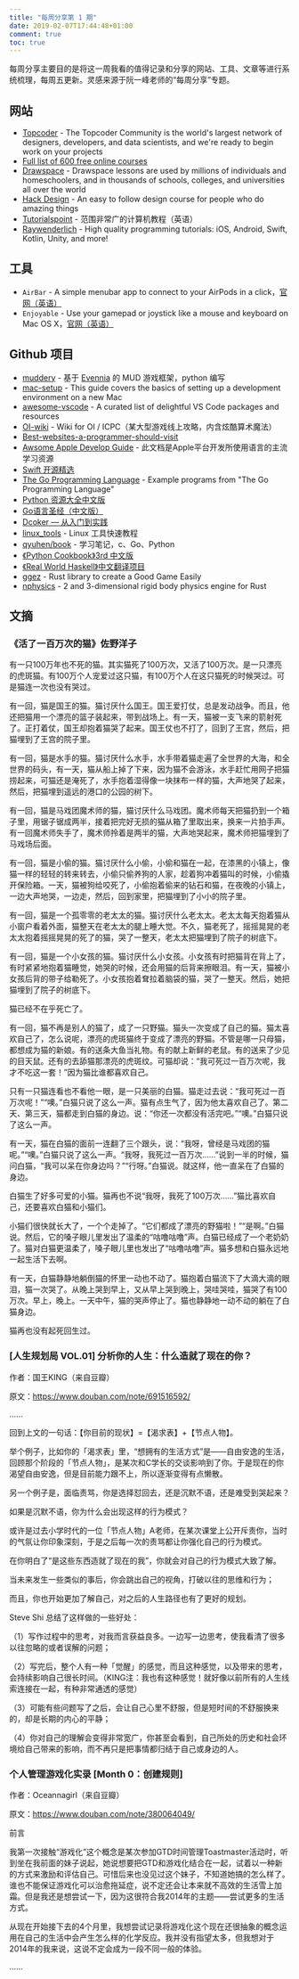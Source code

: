 ```yaml
---
title: "每周分享第 1 期"
date: 2019-02-07T17:44:48+01:00
comment: true
toc: true
---
```


每周分享主要目的是将这一周我看的值得记录和分享的网站、工具、文章等进行系统梳理，每周五更新。灵感来源于阮一峰老师的“每周分享”专题。

## 网站

- [Topcoder](https://www.topcoder.com) - The Topcoder Community is the world's largest network of designers, developers, and data scientists, and we're ready to begin work on your projects
- [Full list of 600 free online courses](https://qz.com/1437623/600-free-online-courses-you-can-take-from-universities-worldwide/)
- [Drawspace](https://www.drawspace.com/) - Drawspace lessons are used by millions of individuals and homeschoolers, and in thousands of schools, colleges, and universities all over the world
- [Hack Design](https://hackdesign.org/) - An easy to follow design course for people who do amazing things
- [Tutorialspoint](https://www.tutorialspoint.com/index.htm) - 范围非常广的计算机教程（英语）
- [Raywenderlich](https://www.raywenderlich.com/) - High quality programming tutorials: iOS, Android, Swift, Kotlin, Unity, and more!

## 工具

- `AirBar` - A simple menubar app to connect to your AirPods in a click，[官网（英语）](https://tiivik.github.io)
- `Enjoyable` - Use your gamepad or joystick like a mouse and keyboard on Mac OS X，[官网（英语）](https://yukkurigames.com/enjoyable/)

## Github 项目

- [muddery](https://github.com/muddery/muddery) - 基于 [Evennia](https://github.com/evennia/evennia) 的 MUD 游戏框架，python 编写
- [mac-setup](https://github.com/sb2nov/mac-setup) - This guide covers the basics of setting up a development environment on a new Mac
- [awesome-vscode](https://github.com/viatsko/awesome-vscode) - A curated list of delightful VS Code packages and resources
- [OI-wiki](https://github.com/24OI/OI-wiki) - Wiki for OI / ICPC（某大型游戏线上攻略，内含炫酷算术魔法）
- [Best-websites-a-programmer-should-visit](https://github.com/sdmg15/Best-websites-a-programmer-should-visit)
- [Awsome Apple Develop Guide](https://github.com/icepy/Awsome-Apple-Develop-Guide) - 此文档是Apple平台开发所使用语言的主流学习资源
- [Swift 开源精选](https://github.com/ipader/SwiftGuide)
- [The Go Programming Language](https://github.com/adonovan/gopl.io) - Example programs from "The Go Programming Language"
- [Python 资源大全中文版](https://github.com/jobbole/awesome-python-cn)
- [Go语言圣经（中文版）](https://github.com/yar999/gopl-zh)
- [Dcoker — 从入门到实践](https://github.com/yeasy/docker_practice)
- [linux_tools](https://github.com/me115/linuxtools_rst) - Linux 工具快速教程
- [qyuhen/book](https://github.com/qyuhen/book) - 学习笔记，c、Go、Python
- [《Python Cookbook》3rd 中文版](https://github.com/yidao620c/python3-cookbook)
- [《Real World Haskell》中文翻译项目](https://github.com/huangz1990/real-world-haskell-cn)
- [ggez](https://github.com/ggez/ggez) - Rust library to create a Good Game Easily
- [nphysics](https://github.com/rustsim/nphysics) - 2 and 3-dimensional rigid body physics engine for Rust

## 文摘

### 《活了一百万次的猫》佐野洋子

有一只100万年也不死的猫。其实猫死了100万次，又活了100万次。是一只漂亮的虎斑猫。有100万个人宠爱过这只猫，有100万个人在这只猫死的时候哭过。可是猫连一次也没有哭过。

有一回，猫是国王的猫。猫讨厌什么国王。国王爱打仗，总是发动战争。而且，他还把猫用一个漂亮的篮子装起来，带到战场上。有一天，猫被一支飞来的箭射死了。正打着仗，国王却抱着猫哭了起来。国王仗也不打了，回到了王宫，然后，把猫埋到了王宫的院子里。

有一回，猫是水手的猫。猫讨厌什么水手，水手带着猫走遍了全世界的大海，和全世界的码头，有一天，猫从船上掉了下来，因为猫不会游泳，水手赶忙用网子把猫捞起来，可猫还是淹死了，水手抱着湿得像一块抹布一样的猫，大声地哭了起来，然后，把猫埋到遥远的港口的公园的树下。

有一回，猫是马戏团魔术师的猫，猫讨厌什么马戏团。魔术师每天把猫扔到一个箱子里，用锯子锯成两半，接着把完好无损的猫从箱了里取出来，换来一片拍手声。有一回魔术师失手了，魔术师拎着是两半的猫，大声地哭起来，魔术师把猫埋到了马戏场后面。

有一回，猫是小偷的猫。猫讨厌什么小偷，小偷和猫在一起，在漆黑的小镇上，像猫一样的轻轻的转来转去，小偷只偷养狗的人家，趁着狗冲着猫叫的时候，小偷撬开保险箱。一天，猫被狗给咬死了，小偷抱着偷来的钻石和猫，在夜晚的小镇上，一边大声地哭，一边走，然后，回到家里，把猫埋到了小小的院子里。

有一回，猫是一个孤零零的老太太的猫。猫讨厌什么老太太。老太太每天抱着猫从小窗户看着外面，猫整天在老太太的腿上睡大觉。不久，猫老死了，摇摇晃晃的老太太抱着摇摇晃晃的死了的猫，哭了一整天，老太太把猫埋到了院子的树底下。

有一回，猫是一个小女孩的猫。猫讨厌什么小女孩。小女孩有时把猫背在背上了，有时紧紧地抱着猫睡觉，她哭的时候，还会用猫的后背来擦眼泪。有一天，猫被小女孩后背的带子给勒死了。小女孩抱着耷拉着脑袋的猫，哭了一整天。然后，她把猫埋到了院子的树底下。

猫已经不在乎死亡了。

有一回，猫不再是别人的猫了，成了一只野猫。猫头一次变成了自己的猫。猫太喜欢自己了，怎么说呢，漂亮的虎斑猫终于变成了漂亮的野猫。不管是哪一只母猫，都想成为猫的新娘。有的送条大鱼当礼物。有的献上新鲜的老鼠。有的送来了少见的目天鼠。还有的去舔猫那漂亮的虎斑纹。可猫却说：“我可死过一百万次呢，我才不吃这一套！”因为猫比谁都喜欢自己。

只有一只猫连看也不看他一眼，是一只美丽的白猫。猫走过去说：“我可死过一百万次呢！”“噢。”白猫只说了这么一声。猫有点生气了，因为他太喜欢自己了。第二天、第三天，猫都走到白猫的身边。说：“你还一次都没有活完吧。”“噢。”白猫只说了这么一声。

有一天，猫在白猫的面前一连翻了三个跟头，说：“我呀，曾经是马戏团的猫呢。”“噢。”白猫只说了这么一声。“我呀，我死过一百万次……”说到一半的时候，猫问白猫，“我可以呆在你身边吗？”“行呀。”白猫说。就这样，他一直呆在了白猫的身边。

白猫生了好多可爱的小猫。猫再也不说“我呀，我死了100万次……”猫比喜欢自己，还要喜欢白猫和小猫们。

小猫们很快就长大了，一个个走掉了。“它们都成了漂亮的野猫啦！”“是啊。”白猫说。然后，它的嗓子眼儿里发出了温柔的“咕噜咕噜”声。白猫已经成了一个老奶奶了。猫对白猫更温柔了，嗓子眼儿里也发出了“咕噜咕噜”声。猫多想和白猫永远地一起生活下去啊。

有一天，白猫静静地躺倒猫的怀里一动也不动了。猫抱着白猫流下了大滴大滴的眼泪，猫一次哭了。从晚上哭到早上，又从早上哭到晚上，哭哇哭哇，猫哭了有100万次。早上，晚上。一天中午，猫的哭声停止了。猫也静静地一动不动的躺在了白猫身边。

猫再也没有起死回生过。

### [人生规划局 VOL.01] 分析你的人生：什么造就了现在的你？

作者：国王KING（来自豆瓣）

原文：https://www.douban.com/note/691516592/

......

回到上文的一句话：【你目前的现状】=【渴求表】+【节点人物】。

举个例子，比如你的「渴求表」里，“想拥有的生活方式”是——自由安逸的生活，回顾那个阶段的「节点人物」，是某次和C学长的交谈影响到了你。于是现在的你渴望自由安逸，但是目前能力跟不上，所以逐渐变得有点懒散。

另一个例子是，面临责骂，你是选择怼回去，还是沉默不语，还是难受到哭起来？

如果是沉默不语，你为什么会出现这样的行为模式？

或许是过去小学时代的一位「节点人物」A老师，在某次课堂上公开斥责你，当时的气氛让你印象深刻，于是之后每一次的责骂都让你强化自己的行为模式。

在你明白了“是这些东西造就了现在的我”，你就会对自己的行为模式大致了解。

当未来发生一些类似的事后，你会跳出自己的视角，打破以往的思维和行为；

而且，你也开始更加了解自己，对之后的人生路径也有了更好的规划。

Steve Shi 总结了这样做的一些好处：

（1）写作过程中的思考，对我而言获益良多。一边写一边思考，使我看清了很多以往忽略的或者误解的问题；

（2）写完后，整个人有一种「觉醒」的感觉，而且这种感觉，以及带来的思考，会持续影响自己很长时间。（KING注：我也有这种感觉！就好像以前所有的人生线索连接在一起，有种非常通透的感觉）

（3）可能有些问题写了之后，会让自己心里不舒服，但是短时间的不舒服换来的，却是长期的内心的平静；

（4）你对自己的理解会变得非常宽广，你甚至会看到，自己所处的历史和社会环境给自己带来的影响，而不再只是把事情都归结于自己或身边的人。

### 个人管理游戏化实录 [Month 0：创建规则]

作者：Oceannagirl（来自豆瓣）

原文：https://www.douban.com/note/380064049/

前言

我第一次接触“游戏化”这个概念是某次参加GTD时间管理Toastmaster活动时，听到坐在我前面的妹子说起，她说想要把GTD和游戏化结合在一起，试着以一种新的方式来激励和评估自己。可惜后来也没见过这个妹子，不知道她搞的怎么样了。谁也不能保证游戏化可以治愈拖延症，说不定还会让本来就不高效的生活雪上加霜。但是我还是想尝试一下，因为这很符合我2014年的主题——尝试更多的生活方式。

从现在开始接下去的4个月里，我想尝试记录将游戏化这个现在还很抽象的概念运用在自己的生活中会产生怎么样的化学反应。我并没有指望太多，但我想对于2014年的我来说，这说不定会成为一段不同一般的体验。

......